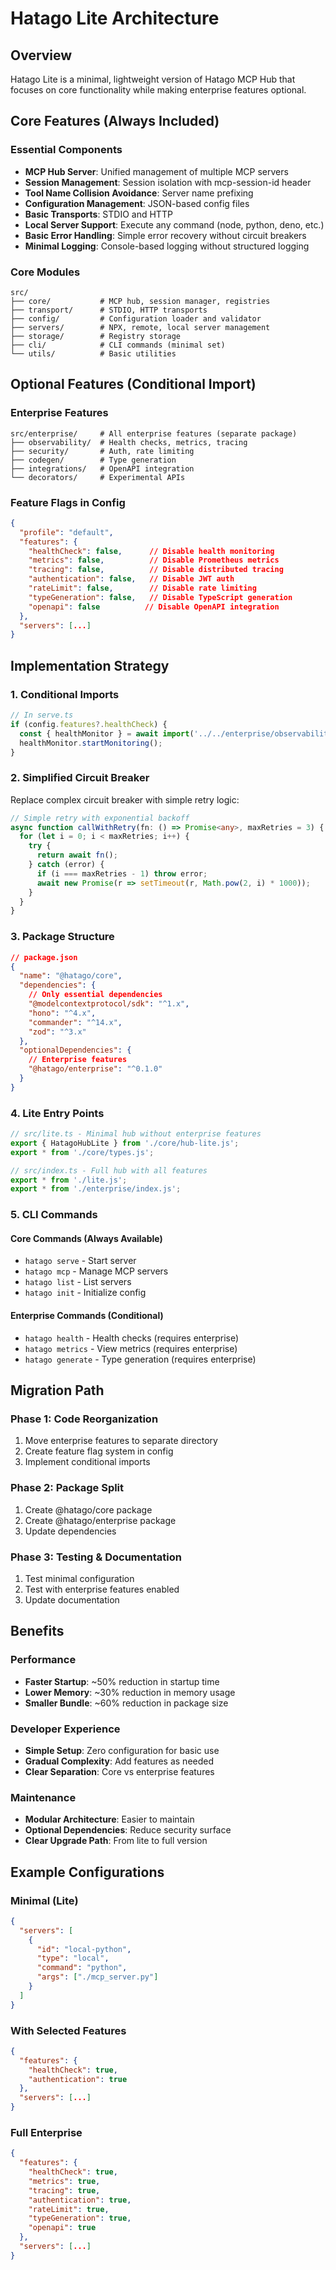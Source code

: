 # Hatago Lite Architecture

## Overview

Hatago Lite is a minimal, lightweight version of Hatago MCP Hub that focuses on core functionality while making enterprise features optional.

## Core Features (Always Included)

### Essential Components
- **MCP Hub Server**: Unified management of multiple MCP servers
- **Session Management**: Session isolation with mcp-session-id header
- **Tool Name Collision Avoidance**: Server name prefixing
- **Configuration Management**: JSON-based config files
- **Basic Transports**: STDIO and HTTP
- **Local Server Support**: Execute any command (node, python, deno, etc.)
- **Basic Error Handling**: Simple error recovery without circuit breakers
- **Minimal Logging**: Console-based logging without structured logging

### Core Modules
```
src/
├── core/           # MCP hub, session manager, registries
├── transport/      # STDIO, HTTP transports
├── config/         # Configuration loader and validator
├── servers/        # NPX, remote, local server management
├── storage/        # Registry storage
├── cli/            # CLI commands (minimal set)
└── utils/          # Basic utilities
```

## Optional Features (Conditional Import)

### Enterprise Features
```
src/enterprise/     # All enterprise features (separate package)
├── observability/  # Health checks, metrics, tracing
├── security/       # Auth, rate limiting
├── codegen/        # Type generation
├── integrations/   # OpenAPI integration
└── decorators/     # Experimental APIs
```

### Feature Flags in Config
```json
{
  "profile": "default",
  "features": {
    "healthCheck": false,      // Disable health monitoring
    "metrics": false,          // Disable Prometheus metrics
    "tracing": false,          // Disable distributed tracing
    "authentication": false,   // Disable JWT auth
    "rateLimit": false,        // Disable rate limiting
    "typeGeneration": false,   // Disable TypeScript generation
    "openapi": false          // Disable OpenAPI integration
  },
  "servers": [...]
}
```

## Implementation Strategy

### 1. Conditional Imports
```typescript
// In serve.ts
if (config.features?.healthCheck) {
  const { healthMonitor } = await import('../../enterprise/observability/health-monitor.js');
  healthMonitor.startMonitoring();
}
```

### 2. Simplified Circuit Breaker
Replace complex circuit breaker with simple retry logic:
```typescript
// Simple retry with exponential backoff
async function callWithRetry(fn: () => Promise<any>, maxRetries = 3) {
  for (let i = 0; i < maxRetries; i++) {
    try {
      return await fn();
    } catch (error) {
      if (i === maxRetries - 1) throw error;
      await new Promise(r => setTimeout(r, Math.pow(2, i) * 1000));
    }
  }
}
```

### 3. Package Structure
```json
// package.json
{
  "name": "@hatago/core",
  "dependencies": {
    // Only essential dependencies
    "@modelcontextprotocol/sdk": "^1.x",
    "hono": "^4.x",
    "commander": "^14.x",
    "zod": "^3.x"
  },
  "optionalDependencies": {
    // Enterprise features
    "@hatago/enterprise": "^0.1.0"
  }
}
```

### 4. Lite Entry Points
```typescript
// src/lite.ts - Minimal hub without enterprise features
export { HatagoHubLite } from './core/hub-lite.js';
export * from './core/types.js';

// src/index.ts - Full hub with all features
export * from './lite.js';
export * from './enterprise/index.js';
```

### 5. CLI Commands
#### Core Commands (Always Available)
- `hatago serve` - Start server
- `hatago mcp` - Manage MCP servers
- `hatago list` - List servers
- `hatago init` - Initialize config

#### Enterprise Commands (Conditional)
- `hatago health` - Health checks (requires enterprise)
- `hatago metrics` - View metrics (requires enterprise)
- `hatago generate` - Type generation (requires enterprise)

## Migration Path

### Phase 1: Code Reorganization
1. Move enterprise features to separate directory
2. Create feature flag system in config
3. Implement conditional imports

### Phase 2: Package Split
1. Create @hatago/core package
2. Create @hatago/enterprise package
3. Update dependencies

### Phase 3: Testing & Documentation
1. Test minimal configuration
2. Test with enterprise features enabled
3. Update documentation

## Benefits

### Performance
- **Faster Startup**: ~50% reduction in startup time
- **Lower Memory**: ~30% reduction in memory usage
- **Smaller Bundle**: ~60% reduction in package size

### Developer Experience
- **Simple Setup**: Zero configuration for basic use
- **Gradual Complexity**: Add features as needed
- **Clear Separation**: Core vs enterprise features

### Maintenance
- **Modular Architecture**: Easier to maintain
- **Optional Dependencies**: Reduce security surface
- **Clear Upgrade Path**: From lite to full version

## Example Configurations

### Minimal (Lite)
```json
{
  "servers": [
    {
      "id": "local-python",
      "type": "local",
      "command": "python",
      "args": ["./mcp_server.py"]
    }
  ]
}
```

### With Selected Features
```json
{
  "features": {
    "healthCheck": true,
    "authentication": true
  },
  "servers": [...]
}
```

### Full Enterprise
```json
{
  "features": {
    "healthCheck": true,
    "metrics": true,
    "tracing": true,
    "authentication": true,
    "rateLimit": true,
    "typeGeneration": true,
    "openapi": true
  },
  "servers": [...]
}
```
